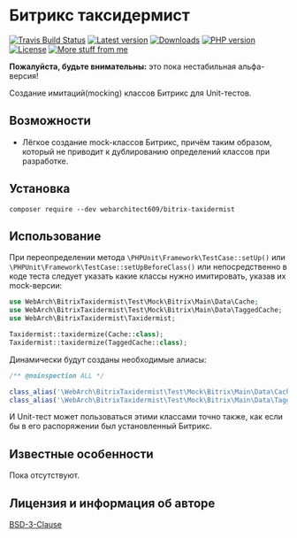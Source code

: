 Битрикс таксидермист
====================
[![Travis Build Status](https://travis-ci.org/webarchitect609/bitrix-taxidermist.svg?branch=master)](https://travis-ci.org/webarchitect609/bitrix-taxidermist)
[![Latest version](https://img.shields.io/github/v/tag/webarchitect609/bitrix-taxidermist?sort=semver)](https://github.com/webarchitect609/bitrix-taxidermist/releases)
[![Downloads](https://img.shields.io/packagist/dt/webarchitect609/bitrix-taxidermist)](https://packagist.org/packages/webarchitect609/bitrix-taxidermist)
[![PHP version](https://img.shields.io/packagist/php-v/webarchitect609/bitrix-taxidermist)](https://www.php.net/supported-versions.php)
[![License](https://img.shields.io/github/license/webarchitect609/bitrix-taxidermist)](LICENSE.md)
[![More stuff from me](https://img.shields.io/badge/packagist-webarchitect609-blueviolet)](https://packagist.org/packages/webarchitect609/)

**Пожалуйста, будьте внимательны:** это пока нестабильная альфа-версия!

Создание имитаций(mocking) классов Битрикс для Unit-тестов.

Возможности
-----------
- Лёгкое создание mock-классов Битрикс, причём таким образом, который не приводит к дублированию определений классов
при разработке.
    
Установка
---------
`composer require --dev webarchitect609/bitrix-taxidermist`

Использование
-------------
При переопределении метода `\PHPUnit\Framework\TestCase::setUp()` или `\PHPUnit\Framework\TestCase::setUpBeforeClass()`
или непосредственно в коде теста следует указать какие классы нужно имитировать, указав их mock-версии:

```php
use WebArch\BitrixTaxidermist\Test\Mock\Bitrix\Main\Data\Cache;
use WebArch\BitrixTaxidermist\Test\Mock\Bitrix\Main\Data\TaggedCache;
use WebArch\BitrixTaxidermist\Taxidermist;

Taxidermist::taxidermize(Cache::class);
Taxidermist::taxidermize(TaggedCache::class);

```

Динамически будут созданы необходимые алиасы:

```php
/** @noinspection ALL */

class_alias('\WebArch\BitrixTaxidermist\Test\Mock\Bitrix\Main\Data\Cache', '\Bitrix\Main\Data\Cache');
class_alias('\WebArch\BitrixTaxidermist\Test\Mock\Bitrix\Main\Data\TaggedCache', '\Bitrix\Main\Data\TaggedCache');
```

И Unit-тест может пользоваться этими классами точно также, как если бы в его распоряжении был установленный Битрикс.

Известные особенности
---------------------
Пока отсутствуют.

Лицензия и информация об авторе
-------------------------------
[BSD-3-Clause](LICENSE.md)
